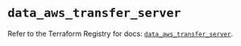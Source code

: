 # `data_aws_transfer_server`

Refer to the Terraform Registry for docs: [`data_aws_transfer_server`](https://registry.terraform.io/providers/hashicorp/aws/6.4.0/docs/data-sources/transfer_server).
